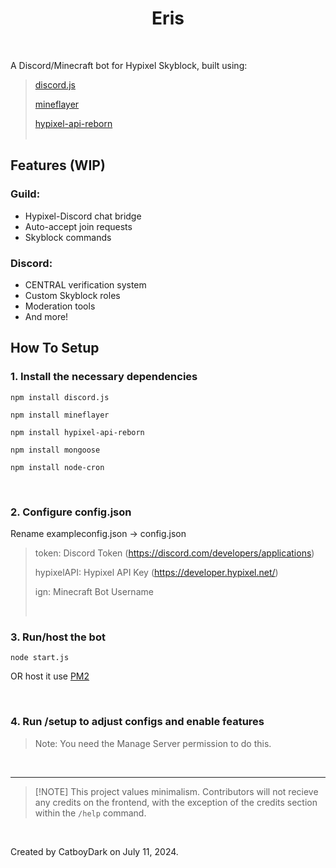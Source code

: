 <h1 align="center">
    Eris
</h1>

<br />

A Discord/Minecraft bot for Hypixel Skyblock, built using: <br />

> [discord.js](https://github.com/discordjs/guide) <br />
>
> [mineflayer](https://github.com/PrismarineJS/mineflayer) <br />
>
> [hypixel-api-reborn](https://github.com/Hypixel-API-Reborn/hypixel-api-reborn) <br /> <br />

<h2>Features (WIP)</h2>

### Guild:

- Hypixel-Discord chat bridge
- Auto-accept join requests
- Skyblock commands

### Discord:

- CENTRAL verification system
- Custom Skyblock roles
- Moderation tools
- And more! <br />

<h2>How To Setup</h2>

### </p>1. Install the necessary dependencies</p>

    npm install discord.js

</p> </p>

    npm install mineflayer

</p> </p>

    npm install hypixel-api-reborn

</p> </p>

    npm install mongoose

</p> </p>

    npm install node-cron

<br />
 
### </p>2. Configure config.json</p>

</p>Rename exampleconfig.json → config.json </p>

> token: Discord Token (https://discord.com/developers/applications) <br />
>
> hypixelAPI: Hypixel API Key (https://developer.hypixel.net/) <br />
>
> ign: Minecraft Bot Username <br />
>
> <br />

### </p>3. Run/host the bot </p>

    node start.js

OR host it use [PM2](https://pm2.keymetrics.io/)

<br />

### 4. Run /setup to adjust configs and enable features

> Note: You need the Manage Server permission to do this.

<br />

---

> [!NOTE] This project values minimalism. Contributors will not recieve any credits on the frontend, with the exception
> of the credits section within the `/help` command.

<br />

Created by CatboyDark on July 11, 2024. <br />
